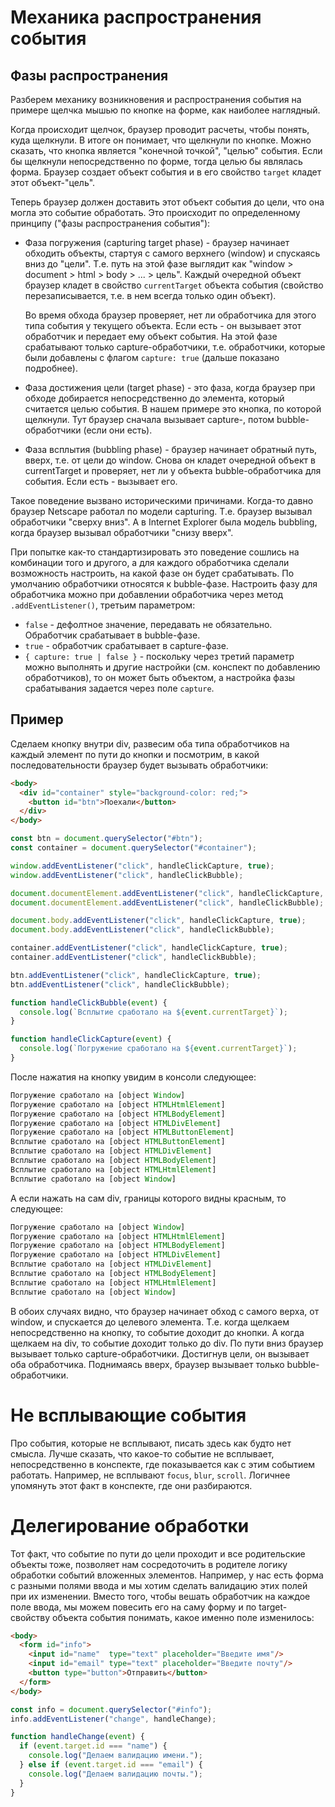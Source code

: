 # Механика распространения события

## Фазы распространения

Разберем механику возникновения и распространения события на примере щелчка мышью по кнопке на форме, как наиболее наглядный.

Когда происходит щелчок, браузер проводит расчеты, чтобы понять, куда щелкнули. В итоге он понимает, что щелкнули по кнопке. Можно сказать, что кнопка является "конечной точкой", "целью" события. Если бы щелкнули непосредственно по форме, тогда целью бы являлась форма. Браузер создает объект события и в его свойство `target` кладет этот объект-"цель".

Теперь браузер должен доставить этот объект события до цели, что она могла это событие обработать. Это происходит по определенному принципу ("фазы распространения события"):

* Фаза погружения (capturing target phase) - браузер начинает обходить объекты, стартуя с самого верхнего (window) и спускаясь вниз до "цели". Т.е. путь на этой фазе выглядит как "window > document > html > body > ... > цель". Каждый очередной объект браузер кладет в свойство `currentTarget` объекта события (свойство перезаписывается, т.е. в нем всегда только один объект).

  Во время обхода браузер проверяет, нет ли обработчика для этого типа события у текущего объекта. Если есть - он вызывает этот обработчик и передает ему объект события. На этой фазе срабатывают только capture-обработчики, т.е. обработчики, которые были добавлены с флагом `capture: true` (дальше показано подробнее).

* Фаза достижения цели (target phase) - это фаза, когда браузер при обходе добирается непосредственно до элемента, который считается целью события. В нашем примере это кнопка, по которой щелкнули. Тут браузер сначала вызывает capture-, потом bubble-обработчики (если они есть).

* Фаза всплытия (bubbling phase) - браузер начинает обратный путь, вверх, т.е. от цели до window. Снова он кладет очередной объект в currentTarget и проверяет, нет ли у объекта bubble-обработчика для события. Если есть - вызывает его.

Такое поведение вызвано историческими причинами. Когда-то давно браузер Netscape работал по модели capturing. Т.е. браузер вызывал обработчики "сверху вниз". А в Internet Explorer была модель bubbling, когда браузер вызывал обработчики "снизу вверх".

При попытке как-то стандартизировать это поведение сошлись на комбинации того и другого, а для каждого обработчика сделали возможность настроить, на какой фазе он будет срабатывать. По умолчанию обработчики относятся к bubble-фазе. Настроить фазу для обработчика можно при добавлении обработчика через метод `.addEventListener()`, третьим параметром:

* `false` - дефолтное значение, передавать не обязательно. Обработчик срабатывает в bubble-фазе.
* `true` - обработчик срабатывает в capture-фазе.
* `{ capture: true | false }` - поскольку через третий параметр можно выполнять и другие настройки (см. конспект по добавлению обработчиков), то он может быть объектом, а настройка фазы срабатывания задается через поле `capture`.

## Пример

Сделаем кнопку внутри div, развесим оба типа обработчиков на каждый элемент по пути до кнопки и посмотрим, в какой последовательности браузер будет вызывать обработчики:

```html
<body>
  <div id="container" style="background-color: red;">
    <button id="btn">Поехали</button>
  </div>
</body>
```

```javascript
const btn = document.querySelector("#btn");
const container = document.querySelector("#container");

window.addEventListener("click", handleClickCapture, true);
window.addEventListener("click", handleClickBubble);

document.documentElement.addEventListener("click", handleClickCapture, true);
document.documentElement.addEventListener("click", handleClickBubble);

document.body.addEventListener("click", handleClickCapture, true);
document.body.addEventListener("click", handleClickBubble);

container.addEventListener("click", handleClickCapture, true);
container.addEventListener("click", handleClickBubble);

btn.addEventListener("click", handleClickCapture, true);
btn.addEventListener("click", handleClickBubble);

function handleClickBubble(event) {
  console.log(`Всплытие сработало на ${event.currentTarget}`);
}

function handleClickCapture(event) {
  console.log(`Погружение сработало на ${event.currentTarget}`);
}
```

После нажатия на кнопку увидим в консоли следующее:

```javascript
Погружение сработало на [object Window]
Погружение сработало на [object HTMLHtmlElement]
Погружение сработало на [object HTMLBodyElement]
Погружение сработало на [object HTMLDivElement]
Погружение сработало на [object HTMLButtonElement]
Всплытие сработало на [object HTMLButtonElement]
Всплытие сработало на [object HTMLDivElement]
Всплытие сработало на [object HTMLBodyElement]
Всплытие сработало на [object HTMLHtmlElement]
Всплытие сработало на [object Window]
```

А если нажать на сам div, границы которого видны красным, то следующее:

```javascript
Погружение сработало на [object Window]
Погружение сработало на [object HTMLHtmlElement]
Погружение сработало на [object HTMLBodyElement]
Погружение сработало на [object HTMLDivElement]
Всплытие сработало на [object HTMLDivElement]
Всплытие сработало на [object HTMLBodyElement]
Всплытие сработало на [object HTMLHtmlElement]
Всплытие сработало на [object Window]
```

В обоих случаях видно, что браузер начинает обход с самого верха, от window, и спускается до целевого элемента. Т.е. когда щелкаем непосредственно на кнопку, то событие доходит до кнопки. А когда щелкаем на div, то событие доходит только до div. По пути вниз браузер вызывает только capture-обработчики. Достигнув цели, он вызывает оба обработчика. Поднимаясь вверх, браузер вызывает только bubble-обработчики.

# Не всплывающие события

Про события, которые не всплывают, писать здесь как будто нет смысла. Лучше сказать, что какое-то событие не всплывает, непосредственно в конспекте, где показывается как с этим событием работать. Например, не всплывают `focus`, `blur`, `scroll`. Логичнее упомянуть этот факт в конспекте, где они разбираются.

# Делегирование обработки

Тот факт, что событие по пути до цели проходит и все родительские объекты тоже, позволяет нам сосредоточить в родителе логику обработки событий вложенных элементов. Например, у нас есть форма с разными полями ввода и мы хотим сделать валидацию этих полей при их изменении. Вместо того, чтобы вешать обработчик на каждое поле ввода, мы можем повесить его на саму форму и по target-свойству объекта события понимать, какое именно поле изменилось:

```html
<body>
  <form id="info">
    <input id="name"  type="text" placeholder="Введите имя"/>
    <input id="email" type="text" placeholder="Введите почту"/>
    <button type="button">Отправить</button>
  </form>
</body>
```

```javascript
const info = document.querySelector("#info");
info.addEventListener("change", handleChange);

function handleChange(event) {
  if (event.target.id === "name") {
    console.log("Делаем валидацию имени.");
  } else if (event.target.id === "email") {
    console.log("Делаем валидацию почты.");
  }
}
```

